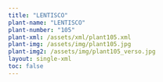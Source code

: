 ```yaml
---
title: "LENTISCO"
plant-name: "LENTISCO"
plant-number: "105"
plant-xml: /assets/xml/plant105.xml
plant-img: /assets/img/plant105.jpg
plant-img2: /assets/img/plant105_verso.jpg
layout: single-xml
toc: false
---
```


